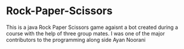 # Rock-Paper-Scissors
This is a java Rock Paper Scissors game agaisnt a bot created during a course with the help of three group mates. I was one of the major contributors to the programming along side Ayan Noorani
